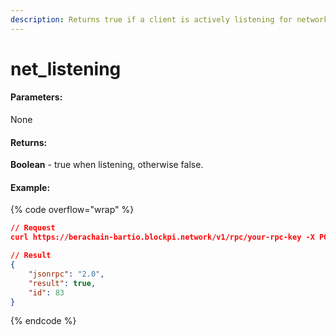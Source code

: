```yaml
---
description: Returns true if a client is actively listening for network connections.
---
```


# net\_listening

#### **Parameters:**

None

#### **Returns:**

**Boolean** - true when listening, otherwise false.

#### Example:

{% code overflow="wrap" %}
```json
// Request
curl https://berachain-bartio.blockpi.network/v1/rpc/your-rpc-key -X POST -H "Content-Type: application/json" --data '{"jsonrpc":"2.0","method":"net_listening","params":[],"id":83}'

// Result
{
    "jsonrpc": "2.0",
    "result": true,
    "id": 83
}
```
{% endcode %}
